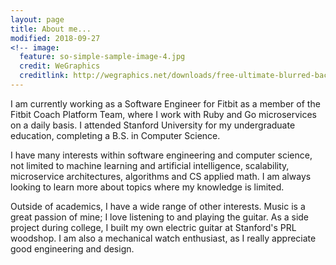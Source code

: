 ```yaml
---
layout: page
title: About me...
modified: 2018-09-27
<!-- image:
  feature: so-simple-sample-image-4.jpg
  credit: WeGraphics
  creditlink: http://wegraphics.net/downloads/free-ultimate-blurred-background-pack/ -->
---
```


I am currently working as a Software Engineer for Fitbit as a member of the Fitbit Coach Platform Team, where I work with Ruby and Go microservices on a daily basis. I attended Stanford University for my undergraduate education, completing a B.S. in Computer Science.

I have many interests within software engineering and computer science, not limited to machine learning and artificial intelligence, scalability, microservice architectures, algorithms and CS applied math. I am always looking to learn more about topics where my knowledge is limited.

Outside of academics, I have a wide range of other interests. Music is a great passion of mine; I love listening to and playing the guitar. As a side project during college, I built my own electric guitar at Stanford's PRL woodshop. I am also a mechanical watch enthusiast, as I really appreciate good engineering and design.